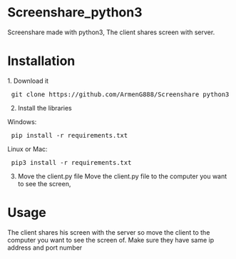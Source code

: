 # Screenshare_python3
Screenshare made with python3, The client shares screen with server.

<h1> Installation</h1>
1. Download it
<pre> git clone https://github.com/ArmenG888/Screenshare_python3 </pre>

2. Install the libraries

Windows:
<pre> pip install -r requirements.txt </pre>
Linux or Mac:
<pre> pip3 install -r requirements.txt </pre>
3. Move the client.py file
Move the client.py file to the computer you want to see the screen,

<h1> Usage </h1>

The client shares his screen with the server so move the client to the computer you want to see the screen of.
Make sure they have same ip address and port number
